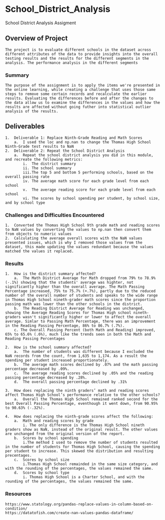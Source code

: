 # School_District_Analysis
School District Analysis Assigment

## Overview of Project
    The project is to evaluate different schools in the dataset across different attributes of the data to provide insights into the overall testing results and the results for the different segments in the analysis. The performance analysis in the different segments

### Summary
    The purpose of the assignment is to apply the items we're presented in the online learning, while creating a challenge that uses those same steps to remove some certain records and recalculate the earlier results. Evaluating the differences before and after the changes to the data allow us to examine the differences in the values and how the results are affected without going futher into statistical outlier analysis of the results.

## Deliverables
    1.  Deliverable 1: Replace Ninth-Grade Reading and Math Scores
        a.  I used the loc and np.nan to change the Thomas High School Ninth-Grade test results to NaN
    2.  Deliverable 2: Repeat the School District Analysis
        a.  Repeat the school district analysis you did in this module, and recreate the following metrics:
            i.  The district summary
            ii. The school summary
            iii.The top 5 and bottom 5 performing schools, based on the overall passing rate
            iv. The average math score for each grade level from each school
            v.  The average reading score for each grade level from each school
            vi. The scores by school spending per student, by school size, and by school type
    
### Challenges and Difficulties Encountered
    1.  Converted the Thomas High School 9th grade math and reading scores to NaN values by converting the values to np.nan then convert them from objects to numeric values
    2.  Calculating the average overall scores with the NaN values presented issues, which is why I removed those values from the dataset, this made updating the values redundant because the values matched the values it replaced.

### Results
    1.  How is the district summary affected?
        a.  The Math District Average for Math dropped from 79% to 78.9% (-.1%) showing that the students' average was highter, not significantly higher than the overall average. The Math Passing Percentage increased, 75% to 75.7% (+.7%), partly due to the reduced number of the overall number of students and speaks to the wide range in Thomas High School nineth-grader math scores since the proportion passing math was lower than the other schools in the district.
        b.  The Reading District Average for Reading was unchanged, showing the Average Reading Scores for Thomas High school nineth-graders wasn't significantly higher or lower to affect the overall average. Simlar to Passing Math Percentage, there was an improvement in the Reading Passing Percentage, 86% to 86.7% (.7%).
        c. The Overall Passing Percent (both Math and Reading) improved, 65% to 65.6% (.6%), much like the trends seen in both the Math and Reading Passing Percentages

    2.  How is the school summary affected?
        a.  The number of students was different because I excluded the NaN records from the count, from 1,635 to 1,174. As a result the spending per student increased proportionately.
        b.  The average math scores declined by .07% and the math passing percentage decreased by .09%.
        c.  The average reading scores declined by .05% and the reading passing percentage decreased by .28%.
        d.  The overall passing percentage declined by .31%

    3.  How does replacing the ninth graders’ math and reading scores affect Thomas High School’s performance relative to the other schools?
        a.  Overall the Thomas High School remained ranked second for the best Overall Passing Percentage, eventhough it went down, from 90.95% to 90.63% (-.32%).

    4.  How does replacing the ninth-grade scores affect the following:
        a.  Math and reading scores by grade
            i. The only difference is the Thomas High School nineth graders show as NaN, instead of the original result. The other values are unchanged from the original version of the report.
        b.  Scores by school spending
            i.The method I used to remove the number of students resulted in the number of students for Thomas High School, causing the spending per student to increase. This skewed the distribution and resulting precentages.
        c.  Scores by school size
            i.Thomas High School remainded in the same size category, and with the rounding of the percentages, the values remained the same.
        d.  Scores by school type
            i. Thomas High School is a Charter School, and with the rounding of the percentages, the values remained the same.

### Resources
    https://www.statology.org/pandas-replace-values-in-column-based-on-condition/
    https://datatofish.com/create-nan-values-pandas-dataframe/